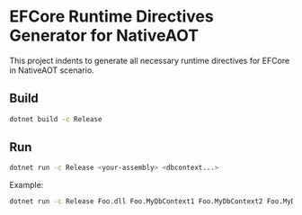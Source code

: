 # EFCore Runtime Directives Generator for NativeAOT

This project indents to generate all necessary runtime directives for EFCore in NativeAOT scenario.

## Build
```bash
dotnet build -c Release
```

## Run
```bash
dotnet run -c Release <your-assembly> <dbcontext...>
```

Example: 
```bash
dotnet run -c Release Foo.dll Foo.MyDbContext1 Foo.MyDbContext2 Foo.MyDbContext3
```